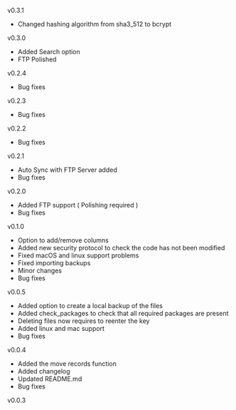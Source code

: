 v0.3.1
- Changed hashing algorithm from sha3_512 to bcrypt

v0.3.0
- Added Search option
- FTP Polished

v0.2.4
- Bug fixes

v0.2.3
- Bug fixes

v0.2.2
- Bug fixes

v0.2.1
- Auto Sync with FTP Server added
- Bug fixes

v0.2.0
- Added FTP support ( Polishing required )
- Bug fixes

v0.1.0
- Option to add/remove columns
- Added new security protocol to check the code has not been modified
- Fixed macOS and linux support problems
- Fixed importing backups
- Minor changes
- Bug fixes

v0.0.5
- Added option to create a local backup of the files
- Added check_packages to check that all required packages are present
- Deleting files now requires to reenter the key
- Added linux and mac support
- Bug fixes

v0.0.4
- Added the move records function
- Added changelog
- Updated README.md
- Bug fixes

v0.0.3